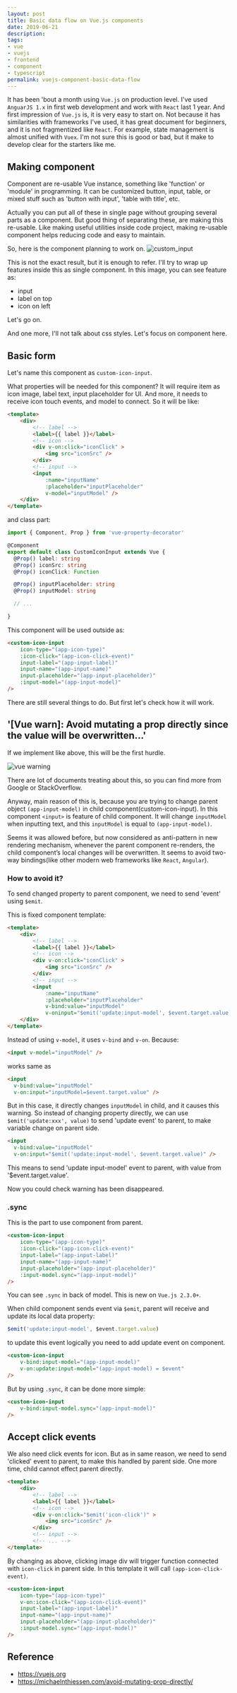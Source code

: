 ```yaml
---
layout: post
title: Basic data flow on Vue.js components
date: 2019-06-21
description: 
tags:
- vue
- vuejs
- frontend
- component
- typescript
permalink: vuejs-component-basic-data-flow
---
```


It has been 'bout a month using `Vue.js` on production level. I've used `AnguarJS 1.x` in first web development and work with `React` last 1 year. And first impression of `Vue.js` is, it is very easy to start on. Not because it has similarities with frameworks I've used, it has great document for beginners, and it is not fragmentized like `React`. For example, state management is almost unified with `Vuex`. I'm not sure this is good or bad, but it make to develop clear for the starters like me.


## Making component
Component are re-usable Vue instance, something like 'function' or 'module' in programming. It can be customized button, input, table, or mixed stuff such as 'button with input', 'table with title', etc.

Actually you can put all of these in single page without grouping several parts as a component. But good thing of separating these, are making this re-usable. Like making useful utilities inside code project, making re-usable component helps reducing code and easy to maintain.

So, here is the component planning to work on.
![custom_input](/assets/post_img/vuejs-component-basic-data-flow/input-label-iconic.png)

This is not the exact result, but it is enough to refer. I'll try to wrap up features inside this as single component.
In this image, you can see feature as:
- input
- label on top
- icon on left

Let's go on.

And one more, I'll not talk about css styles. Let's focus on component here.


## Basic form
Let's name this component as `custom-icon-input`.

What properties will be needed for this component? It will require item as icon image, label text, input placeholder for UI. And more, it needs to receive icon touch events, and model to connect. So it will be like:

```html
<template>
    <div>
        <!-- label -->
        <label>{{ label }}</label>
        <!-- icon -->
        <div v-on:click="iconClick" >
            <img src="iconSrc" />
        </div>
        <!-- input -->
        <input
            :name="inputName"
            :placeholder="inputPlaceholder"
            v-model="inputModel" />
    </div>
</template>
```

and class part:

```ts
import { Component, Prop } from 'vue-property-decorator'

@Component
export default class CustomIconInput extends Vue {
  @Prop() label: string
  @Prop() iconSrc: string
  @Prop() iconClick: Function

  @Prop() inputPlaceholder: string
  @Prop() inputModel: string

  // ...   

}
```

This component will be used outside as:

```html
<custom-icon-input
    icon-type="(app-icon-type)"
    :icon-click="(app-icon-click-event)"
    input-label="(app-input-label)"
    input-name="(app-input-name)"
    input-placeholder="(app-input-placeholder)"
    :input-model="(app-input-model)"
/>
```

There are still several things to do. But first let's check how it will work.


## '[Vue warn]: Avoid mutating a prop directly since the value will be overwritten...'
If we implement like above, this will be the first hurdle.

![vue warning](/assets/post_img/vuejs-component-basic-data-flow/prop-mutate-warn.png)

There are lot of documents treating about this, so you can find more from Google or StackOverflow.

Anyway, main reason of this is, because you are trying to change parent object `(app-input-model)` in child component(custom-icon-input). In this component `<input>` is feature of child component. It will change `inputModel` when inputting text, and this `inputModel` is equal to `(app-input-model)`.

Seems it was allowed before, but now considered as anti-pattern in new rendering mechanism, whenever the parent component re-renders, the child component’s local changes will be overwritten. It seems to avoid two-way bindings(like other modern web frameworks like `React`, `Angular`).


### How to avoid it?

To send changed property to parent component, we need to send 'event' using `$emit`.

This is fixed component template:
```html
<template>
    <div>
        <!-- label -->
        <label>{{ label }}</label>
        <!-- icon -->
        <div v-on:click="iconClick" >
            <img src="iconSrc" />
        </div>
        <!-- input -->
        <input
            :name="inputName"
            :placeholder="inputPlaceholder"
            v-bind:value="inputModel"
            v-oninput="$emit('update:input-model', $event.target.value)" />
    </div>
</template>
```

Instead of using `v-model`, it uses `v-bind` and `v-on`. Because:
```html
<input v-model="inputModel" />
```

works same as
```html
<input
  v-bind:value="inputModel"
  v-on:input="inputModel=$event.target.value" />
```

But in this case, it directly changes `inputModel` in child, and it causes this warning. So instead of changing property directly, we can use `$emit('update:xxx', value)` to send 'update event' to parent, to make variable change on parent side.

```html
<input
  v-bind:value="inputModel"
  v-on:input="$emit('update:input-model', $event.target.value)" />
```

This means to send 'update input-model' event to parent, with value from '$event.target.value'.

Now you could check warning has been disappeared.


### .sync
This is the part to use component from parent.

```html
<custom-icon-input
    icon-type="(app-icon-type)"
    :icon-click="(app-icon-click-event)"
    input-label="(app-input-label)"
    input-name="(app-input-name)"
    input-placeholder="(app-input-placeholder)"
    :input-model.sync="(app-input-model)"
/>
```

You can see `.sync` in back of model. This is new on `Vue.js 2.3.0+`.

When child component sends event via `$emit`, parent will receive and update its local data property:
```js
$emit('update:input-model', $event.target.value)
```

to update this event logically you need to add update event on component.
```html
<custom-icon-input
    v-bind:input-model="(app-input-model)"
    v-on:update:input-model="(app-input-model) = $event"
/>
```

But by using `.sync`, it can be done more simple:
```html
<custom-icon-input
    v-bind:input-model.sync="(app-input-model)"
/>
```


## Accept click events
We also need click events for icon. But as in same reason, we need to send 'clicked' event to parent, to make this handled by parent side. One more time, child cannot effect parent directly.

```html
<template>
    <div>
        <!-- label -->
        <label>{{ label }}</label>
        <!-- icon -->
        <div v-on:click="$emit('icon-click')" >
            <img src="iconSrc" />
        </div>
        <!-- input -->
        <!-- ... -->
</template>
```

By changing as above, clicking image div will trigger function connected with `icon-click` in parent side. In this template it will call `(app-icon-click-event)`.

```html
<custom-icon-input
    icon-type="(app-icon-type)"
    v-on:icon-click="(app-icon-click-event)"
    input-label="(app-input-label)"
    input-name="(app-input-name)"
    input-placeholder="(app-input-placeholder)"
    :input-model.sync="(app-input-model)"
/>
```


## Reference
* <https://vuejs.org>
* <https://michaelnthiessen.com/avoid-mutating-prop-directly/>
